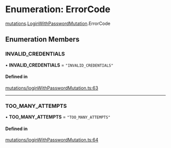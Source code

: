 # Enumeration: ErrorCode

[mutations](api/modules/mutations.md).[LoginWithPasswordMutation](api/modules/mutations.LoginWithPasswordMutation.md).ErrorCode

## Enumeration Members

### INVALID\_CREDENTIALS

• **INVALID\_CREDENTIALS** = ``"INVALID_CREDENTIALS"``

#### Defined in

[mutations/loginWithPasswordMutation.ts:63](https://github.com/bhavjitChauhan/khan-api/blob/b7f7b44b/src/mutations/loginWithPasswordMutation.ts#L63)

___

### TOO\_MANY\_ATTEMPTS

• **TOO\_MANY\_ATTEMPTS** = ``"TOO_MANY_ATTEMPTS"``

#### Defined in

[mutations/loginWithPasswordMutation.ts:64](https://github.com/bhavjitChauhan/khan-api/blob/b7f7b44b/src/mutations/loginWithPasswordMutation.ts#L64)
